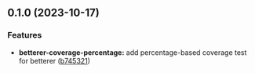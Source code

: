 ## 0.1.0 (2023-10-17)


### Features

* **betterer-coverage-percentage:** add percentage-based coverage test for betterer ([b745321](https://github.com/spaceribs/spaceribs/commit/b74532140dc533afc92036950941a5b333ba0309))
